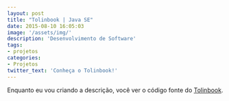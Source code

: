 ```yaml
---
layout: post
title: "Tolinbook | Java SE"
date: 2015-08-10 16:05:03
image: '/assets/img/'
description: 'Desenvolvimento de Software'
tags:
- projetos  
categories:
- Projetos
twitter_text: 'Conheça o Tolinbook!'
---
```


Enquanto eu vou criando a descrição, você ver o código fonte do [Tolinbook][tolinbook].


[tolinbook]: https://github.com/AbreuNaWeb/tolinbook
